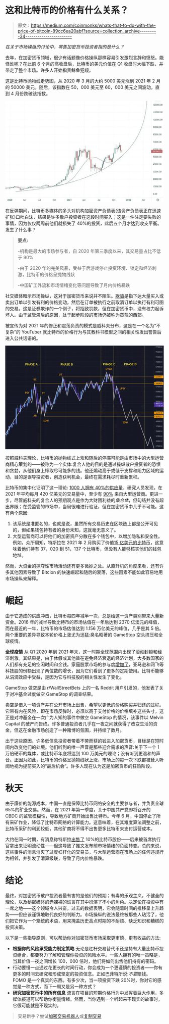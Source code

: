 # 这和比特币的价格有什么关系？

> 原文：<https://medium.com/coinmonks/whats-that-to-do-with-the-price-of-bitcoin-89cc6ea20abf?source=collection_archive---------34----------------------->

*在关于市场操纵的讨论中，零售加密货币投资者指的是什么？*

去年，在加密货币领域，很少有话题像价格操纵那样容易引发激烈言辞和愤怒。能怪谁呢？在此前 6 个月的高收盘后，比特币的美元价值在 Q1 收盘时大幅下跌，并带走了整个市场。许多人开始指责鲸鱼犯规。

这是比特币抛物线走势图，从 2020 年 3 月的大约 5000 美元涨到 2021 年 2 月的 50000 美元。随后，该指数在 50，000 美元至 60，000 美元之间波动，直到 4 月份跌破该指数。

![](img/b61e68184d886d26d82406bc1d17bc9d.png)

在反弹期间，比特币多媒体的多头对机构加密资产负债表(该资产负债表正在迅速扩张)口吐白沫，结果是许多散户投资者在这段时间买入；这是一件注定要失败的事情，因为仅仅两周前他们就损失了 40%的投资，此后五个月才达到收支平衡。发生了什么事？

> **要点:**
> 
> -机构是最大的市场参与者，自 2020 年第三季度以来，其交易量占比不低于 90%
> 
> -由于 2020 年的完美风暴，受益于后游戏停止投资环境、锁定和经济刺激，比特币的价格呈抛物线状
> 
> -中国矿工外流和市场情绪变化等问题导致了月内价格暴跌

社交媒体暗示市场操纵，这对于加密货币来说并不陌生。[欺骗](https://www.investopedia.com/terms/s/spoofy.asp#:~:text=to%20strategies%3A%20spoofing.-,Spoofing%20is%20a%20form%20of%20market%20manipulation%20in%20which%20a,placed%20of%20the%20opposite%20type.)是指下达大量买入或卖出订单以引发有利的价格变动，然后在订单被执行之前取消订单以执行有利可图的交易。这是证券欺诈的一个例子，将招致罚款，但在加密货币中，没有权力起诉坏人。由于监管滞后的原因，处于起步阶段的市场仍被称为蛮荒的西部。

被宣传为对 2021 年的修正和震荡负责的模式是威科夫分布，这是在一个名为“不复杂”的 YouTuber 就比特币的价格行为与其教科书模型之间的相关性发出警告后进入公共话语的。

![](img/5792a483cce941d08f81b4f4cebe0deb.png)

按照威科夫理论，比特币的抛物线式上涨和随后的停滞可能是由市场中的大型运营商精心策划的——被称为一个实体:复合人他的目的是通过操纵散户投资者的恐惧和贪婪，从他们身上榨取尽可能多的钱。他还煽动高于或低于支撑和阻力区域的运动，目的是误导投资者，创造获利机会，最终在需求耗尽时重新累积。

比特币的集中化证明了这一理论: [1000 人拥有 40%的供应量](https://www.bloomberg.com/news/articles/2017-12-08/the-bitcoin-whales-1-000-people-who-own-40-percent-of-the-market)，研究人员发现，在 2021 年平均每月 420 亿美元的交易量中，至少有 [90%](/intotheblock/cryptos-institutional-appeal-keeps-growing-1db522061912) 来自大型运营商。更进一步，尽管威科夫的复合人的预期观点是作为大财团利益的*集合体*，但勾结并没有超出界限；在受监管的市场中，当局很难进行验证，但在加密货币中几乎不可能。这有两个原因:

1.  该系统是准匿名的，也就是说，虽然所有交易历史在区块链上都是公开可见的，但如果钱包持有者的身份未知，这就毫无意义了。
2.  大型运营商可以将他们的加密资产分散在多个钱包中，以增加隐私和安全性。例如，众所周知，特斯拉在 2021 年 2 月购买了价值[15 亿美元的比特币](https://www.teslarati.com/tesla-tsla-bitcoin-profits/)，这意味着他们持有 37，020 到 51，137 个比特币，但没有人能够核实他们的钱包地址。

然而，大资金的掠夺性市场活动还有更多微妙之处。从直升机的角度来看，还有许多其他因素导致了 Bitcion 的快速崛起和随后的衰落，这些因素不能如此容易地用市场操纵来解释。

# **崛起**

由于它造成的供应冲击，比特币每四年减半一次，总是给这一资产类别带来大量新资金。2016 年的减半导致比特币的市场估值在一年后达到 2370 亿澳元的峰值，而在最近的一年，比特币的市场估值达到 1.156 万亿美元的峰值，几乎是其 5 倍。两个重要的差异导致本轮价格上涨尤为迅猛:臭名昭著的 GameStop 空头挤压和全球疫情。

**全球疫情** 从 Q1 2020 年到 2021 年末，这一时期全球范围内出现了滚动封锁和经济刺激。其结果是，由于休假或其他旨在避免经济衰退的经济计划，大多数国家的人们都有充足的空闲时间和金钱。家庭股票市场的参与度[增加了](https://www.sciencedirect.com/science/article/pii/S154461232100458X)，亚马逊和网飞等科技股的份额出现了两位数的增长，因为它们看到了更多的定期使用。比特币能够从涓滴效应中受益，是因为它与科技股的相关性发生了变化。

GameStop 做空是由 r/WallStreetBets 上的一名 Reddit 用户引发的，他发表了关于对冲基金过度做空 GameStop 的调查结果。

卖空是借入一项资产并在公开市场上出售，希望以更低的价格购买并归还的过程。它带有内在风险，即在市场反弹时，必须以高于支付价格的价格填补这些头寸，这正是对冲基金在一次广为人知的事件中做空 GameStop 的情况，该事件以 Melvin Capital 的破产而告终。许多普通投资者几乎在一夜之间就获得了改变生活的资金，但这在金融市场创造了一种赌博的氛围，并持续了数月。

出于这些原因，许多低信息投资者带着不劳而获的钱进入加密货币，目标是在短时间内改变他们的处境。他们听到的唯一声音是那些迎合需求的声音:关于下一个 1 万倍硬币的媒体，或比特币年底将达到 100 万美元的理论；没有听到更温和的声音。正因为如此，比特币的价格呈抛物线状上涨，市场上的每一次下跌都被耸人听闻地视为提前买入的“最后机会”。许多人现在认为这是加密货币的狂热阶段。

# **秋天**

由于廉价的能源成本，中国一直是保障比特币网络安全的主要参与者，并负责全球 65%的矿业交易。然而，在 2021 年第一季度，关于中国共产党即将召开的 CBDC 的监管模糊性，导致地方矿商开始出售比特币。今年 6 月，中国停止了所有采矿作业，降低了比特币网络的计算能力。这意味着，在其难度算法调整之前，比特币采矿的利润较低，其他矿商将不得不出售更多比特币来支付运营成本。

大约在同一时期，有消息称特斯拉[出售了](https://decrypt.co/69170/elon-musks-tesla-sold-bitcoin-q1-earnings-report-reveals) 10%的比特币股份——后来被首席执行官拿出来证明流动性——但这导致了推文发布前市场情绪的负面转变。总的来说，这些事件的消息消灭了过度杠杆化的交易员，与大型运营商在市场上的任何违规行为相邻，并引发了清算级联，导致了月内价格暴跌。

# **结论**

最终，对加密货币散户投资者最有害的是他们的预期；有毒的乐观主义，不健全的理论，以及秘密媒体的赤裸裸的谎言在其中扮演了不小的角色。决定论在投资中有一席之地——这个领域令人兴奋，过去的数据表明，它会随着时间的推移呈上升趋势——但应该谨慎地取代良好的判断力。市场操纵的说法最终被那些人玷污了，他们把它作为一个笼统的术语，用来掩盖历史高点时期的不耐烦、缺乏知识和糟糕的投资决策。

以下是一些指导原则，可以帮助你对加密货币市场采取更审慎、更有收益的方法:

*   **根据你的风险承受能力制定策略** 无论是杠杆交易替代币还是持有大量比特币投资组合，都要努力了解和管理你投资的风险水平。一些人拥有的唯一策略是，当其价值一夜之间增长 100，000 倍时，他们将如何出售他们持有的密码。
*   行动要慢一点通过花更长的时间行动，你会成为一个更谨慎的投资者——你有更多的时间去研究和形成坚定的投资信念。正如巴菲特所说:*不要*赔钱。FOMO 是一个真实的东西。有多少次，当一项投资下跌 20%时，你对它的感觉是一种方式，而下一周又是另一种方式？
*   **研究加密货币中的所有信息** 流言在项目的短期价格行为中发挥着巨大作用，多媒体报道可以帮助你衡量情绪。然而，当你遇到一个听起来不现实的故事时，它很可能就是不现实的。

> 交易新手？尝试[加密交易机器人](/coinmonks/crypto-trading-bot-c2ffce8acb2a)或[复制交易](/coinmonks/top-10-crypto-copy-trading-platforms-for-beginners-d0c37c7d698c)